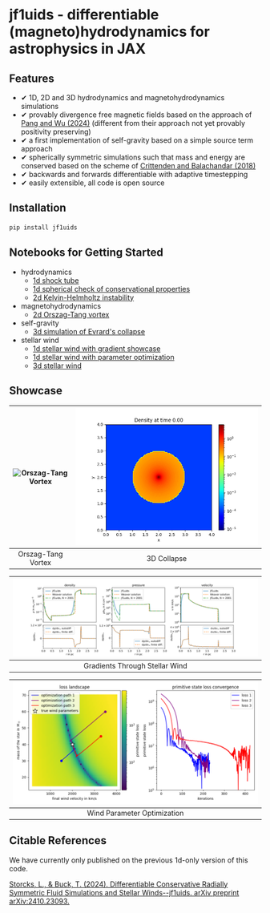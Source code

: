 # jf1uids - differentiable (magneto)hydrodynamics for astrophysics in JAX

## Features

- ✔ 1D, 2D and 3D hydrodynamics and magnetohydrodynamics simulations
- ✔ provably divergence free magnetic fields based on the approach of [Pang and Wu (2024)](https://arxiv.org/abs/2410.05173) (different from their approach not yet provably positivity preserving)
- ✔ a first implementation of self-gravity based on a simple source term approach
- ✔ spherically symmetric simulations such that mass and energy are conserved based on the scheme of [Crittenden and Balachandar (2018)](https://doi.org/10.1007/s00193-017-0784-y)
- ✔ backwards and forwards differentiable with adaptive timestepping
- ✔ easily extensible, all code is open source

## Installation

```bash
pip install jf1uids
```

## Notebooks for Getting Started

- hydrodynamics
  - [1d shock tube](notebooks/hydrodynamics/simple_example.ipynb)
  - [1d spherical check of conservational properties](notebooks/hydrodynamics/conservational_properties.ipynb)
  - [2d Kelvin-Helmholtz instability](notebooks/hydrodynamics/kelvin_helmholtz.ipynb)
- magnetohydrodynamics
  - [2d Orszag-Tang vortex](notebooks/magnetohydrodynamics/orszag_tang_vortex.ipynb)
- self-gravity
  - [3d simulation of Evrard's collapse](notebooks/self_gravity/evrards_collapse.ipynb)
- stellar wind
  - [1d stellar wind with gradient showcase](notebooks/stellar_wind/gradients_through_stellar_wind.ipynb)
  - [1d stellar wind with parameter optimization](notebooks/stellar_wind/wind_parameter_optimization.ipynb)
  - [3d stellar wind](notebooks/stellar_wind/stellar_wind3D.ipynb)

## Showcase

| ![Orszag-Tang Vortex](notebooks/figures/orszag_tang_animation.gif) | ![3D Collapse](notebooks/figures/3d_collapse.gif) |
|:------------------------------------------------------------------:|:-------------------------------------------------:|
| Orszag-Tang Vortex                                                 | 3D Collapse                                       |

| ![Gradients Through Stellar Wind](notebooks/figures/gradients_through_stellar_wind.svg) |
|:---------------------------------------------------------------------------------------:|
| Gradients Through Stellar Wind                                                          |

| ![Wind Parameter Optimization](notebooks/figures/wind_parameter_optimization.png) |
|:---------------------------------------------------------------------------------:|
| Wind Parameter Optimization                                                       |


## Citable References

We have currently only published on the previous 1d-only version of this code.

[Storcks, L., & Buck, T. (2024). Differentiable Conservative Radially Symmetric Fluid Simulations and Stellar Winds--jf1uids. arXiv preprint arXiv:2410.23093.](https://arxiv.org/abs/2410.23093)
